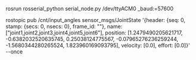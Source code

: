 rosrun rosserial_python serial_node.py /dev/ttyACM0 _baud:=57600

rostopic pub /cnt/input_angles sensor_msgs/JointState '{header: {seq: 0, stamp: {secs: 0, nsecs: 0}, frame_id: ""}, name: ["joint1,joint2,joint3,joint4,joint5,joint6"], position: [1.2479490205621717, -0.6382032520635745, 0.25038124775567, -0.07965276236259244, -1.5680344280265524, 1.823960169093795], velocity: [0.0], effort: [0.0]}' --once


